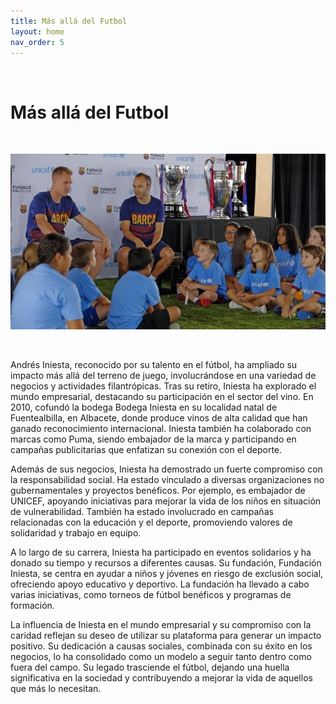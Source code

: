 ```yaml
---
title: Más allá del Futbol
layout: home
nav_order: 5
---
```

<br>

# Más allá del Futbol

<br>

![Andres Iniesta y ter Stegen en un acto de Unicef](assets/images/unicef.jpg)

<br>

Andrés Iniesta, reconocido por su talento en el fútbol, ha ampliado su impacto más allá del terreno de juego, involucrándose en una variedad de negocios y actividades filantrópicas. Tras su retiro, Iniesta ha explorado el mundo empresarial, destacando su participación en el sector del vino. En 2010, cofundó la bodega Bodega Iniesta en su localidad natal de Fuentealbilla, en Albacete, donde produce vinos de alta calidad que han ganado reconocimiento internacional. Iniesta también ha colaborado con marcas como Puma, siendo embajador de la marca y participando en campañas publicitarias que enfatizan su conexión con el deporte.

Además de sus negocios, Iniesta ha demostrado un fuerte compromiso con la responsabilidad social. Ha estado vinculado a diversas organizaciones no gubernamentales y proyectos benéficos. Por ejemplo, es embajador de UNICEF, apoyando iniciativas para mejorar la vida de los niños en situación de vulnerabilidad. También ha estado involucrado en campañas relacionadas con la educación y el deporte, promoviendo valores de solidaridad y trabajo en equipo.

A lo largo de su carrera, Iniesta ha participado en eventos solidarios y ha donado su tiempo y recursos a diferentes causas. Su fundación, Fundación Iniesta, se centra en ayudar a niños y jóvenes en riesgo de exclusión social, ofreciendo apoyo educativo y deportivo. La fundación ha llevado a cabo varias iniciativas, como torneos de fútbol benéficos y programas de formación.

La influencia de Iniesta en el mundo empresarial y su compromiso con la caridad reflejan su deseo de utilizar su plataforma para generar un impacto positivo. Su dedicación a causas sociales, combinada con su éxito en los negocios, lo ha consolidado como un modelo a seguir tanto dentro como fuera del campo. Su legado trasciende el fútbol, dejando una huella significativa en la sociedad y contribuyendo a mejorar la vida de aquellos que más lo necesitan.
